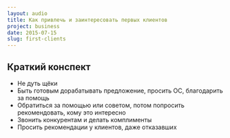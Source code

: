 ```yaml
---
layout: audio
title: Как привлечь и заинтересовать первых клиентов
project: business
date: 2015-07-15
slug: first-clients
---
```



## Краткий конспект

- Не дуть щёки
- Быть готовым дорабатывать предложение, просить ОС, благодарить за помощь
- Обратиться за помощью или советом, потом попросить рекомендовать, кому это интересно
- Звонить конкурентам и делать комплименты
- Просить рекомендации у клиентов, даже отказавших
